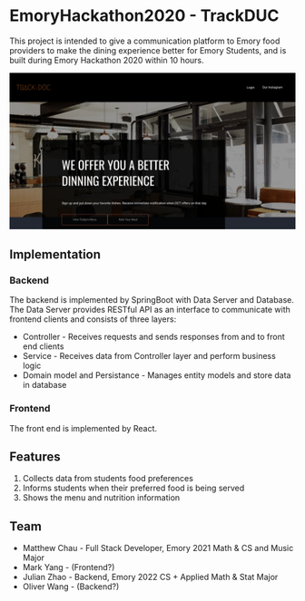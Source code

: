 # EmoryHackathon2020 - TrackDUC


This project is intended to give a communication platform to Emory food providers to make the dining experience better
for Emory Students, and is built during Emory Hackathon 2020 within 10 hours.

![TrackDuc Main Page](Docs/Main%20Page.png)

## Implementation

### Backend
The backend is implemented by SpringBoot with Data Server and Database. 
The Data Server provides RESTful API as an interface to communicate with frontend clients and consists of three layers:
* Controller - Receives requests and sends responses from and to front end clients
* Service - Receives data from Controller layer and perform business logic
* Domain model and Persistance - Manages entity models and store data in database

### Frontend
The front end is implemented by React.


## Features
1. Collects data from students food preferences
2. Informs students when their preferred food is being served
3. Shows the menu and nutrition information

## Team
* Matthew Chau - Full Stack Developer, Emory 2021 Math & CS and Music Major
* Mark Yang - (Frontend?)
* Julian Zhao - Backend, Emory 2022 CS + Applied Math & Stat Major
* Oliver Wang - (Backend?)

